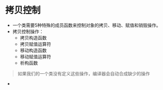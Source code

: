 # 拷贝控制

- 一个类需要5种特殊的成员函数来控制对象的拷贝、移动、赋值和销毁操作。
- 拷贝控制操作：
  - 拷贝构造函数
  - 拷贝赋值运算符
  - 移动构造函数
  - 移动赋值运算符
  - 析构函数

> 如果我们的一个类没有定义这些操作，编译器会自动合成缺少的操作

- 